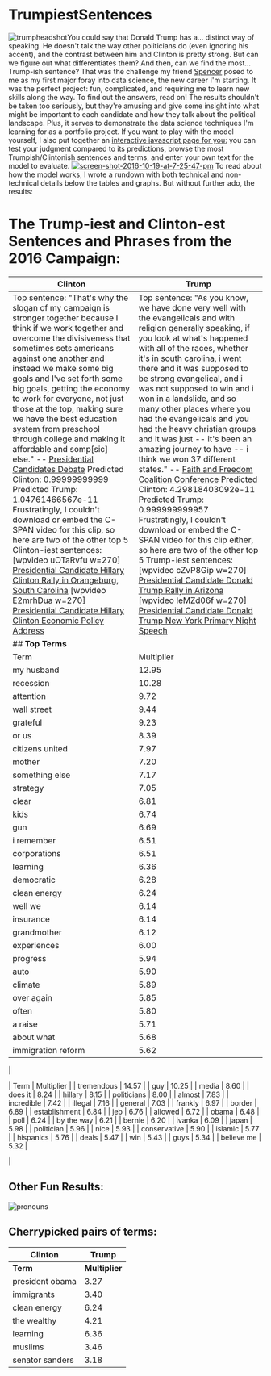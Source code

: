 # TrumpiestSentences

![trumpheadshot](https://measureofdoubt.files.wordpress.com/2016/10/trumpheadshot.jpg)You could say that Donald Trump has a... distinct way of speaking. He doesn't talk the way other politicians do (even ignoring his accent), and the contrast between him and Clinton is pretty strong. But can we figure out what differentiates them? And then, can we find the most... Trump-ish sentence? That was the challenge my friend [Spencer](http://www.clearerthinking.org) posed to me as my first major foray into data science, the new career I'm starting. It was the perfect project: fun, complicated, and requiring me to learn new skills along the way. To find out the answers, read on! The results shouldn't be taken too seriously, but they're amusing and give some insight into what might be important to each candidate and how they talk about the political landscape. Plus, it serves to demonstrate the data science techniques I'm learning for as a portfolio project. If you want to play with the model yourself, I also put together an [interactive javascript page for you:](https://rawgit.com/jessegalef/TrumpiestSentences/master/interactive.html) you can test your judgment compared to its predictions, browse the most Trumpish/Clintonish sentences and terms, and enter your own text for the model to evaluate. [![screen-shot-2016-10-19-at-7-25-47-pm](https://measureofdoubt.files.wordpress.com/2016/10/screen-shot-2016-10-19-at-7-25-47-pm.png)](https://rawgit.com/jessegalef/TrumpiestSentences/master/interactive.html) To read about how the model works, I wrote a rundown with both technical and non-technical details below the tables and graphs. But without further ado, the results:

# The Trump-iest and Clinton-est Sentences and Phrases from the 2016 Campaign:

| Clinton | Trump |
| --- | --- |
| Top sentence: "That's why the slogan of my campaign is stronger together because I think if we work together and overcome the divisiveness that sometimes sets americans against one another and instead we make some big goals and I've set forth some big goals, getting the economy to work for everyone, not just those at the top, making sure we have the best education system from preschool through college and making it affordable and somp[sic] else." -- [Presidential Candidates Debate](http://www.c-span.org/video/?414227-1/presidential-nominees-debate-washington-university) Predicted Clinton: 0.99999999999 Predicted Trump: 1.04761466567e-11 Frustratingly, I couldn't download or embed the C-SPAN video for this clip, so here are two of the other top 5 Clinton-iest sentences: [wpvideo uOTaRvfu w=270] [Presidential Candidate Hillary Clinton Rally in Orangeburg, South Carolina](http://www.c-span.org/video/?405395-1/hillary-clinton-campaign-rally-orangeburg-south-carolina) [wpvideo E2mrhDua w=270] [Presidential Candidate Hillary Clinton Economic Policy Address](http://www.c-span.org/video/?327052-1/hillary-clinton-economic-policy-address) | Top sentence: "As you know, we have done very well with the evangelicals and with religion generally speaking, if you look at what's happened with all of the races, whether it's in south carolina, i went there and it was supposed to be strong evangelical, and i was not supposed to win and i won in a landslide, and so many other places where you had the evangelicals and you had the heavy christian groups and it was just -- it's been an amazing journey to have -- i think we won 37 different states." -- [Faith and Freedom Coalition Conference](http://www.c-span.org/video/?410912-1/faith-freedom-coalition-holds-annual-conference) Predicted Clinton: 4.29818403092e-11 Predicted Trump: 0.999999999957 Frustratingly, I couldn't download or embed the C-SPAN video for this clip either, so here are two of the other top 5 Trump-iest sentences: [wpvideo cZvP8Gip w=270] [Presidential Candidate Donald Trump Rally in Arizona](http://www.c-span.org/video/?406905-1/donald-trump-campaign-rally-phoenix-arizona) [wpvideo IeMZd06f w=270] [Presidential Candidate Donald Trump New York Primary Night Speech](http://www.c-span.org/video/?408385-1/donald-trump-primary-night-speech) |
| ## **Top Terms**
| Term | Multiplier |
| my husband | 12.95 |
| recession | 10.28 |
| attention | 9.72 |
| wall street | 9.44 |
| grateful | 9.23 |
| or us | 8.39 |
| citizens united | 7.97 |
| mother | 7.20 |
| something else | 7.17 |
| strategy | 7.05 |
| clear | 6.81 |
| kids | 6.74 |
| gun | 6.69 |
| i remember | 6.51 |
| corporations | 6.51 |
| learning | 6.36 |
| democratic | 6.28 |
| clean energy | 6.24 |
| well we | 6.14 |
| insurance | 6.14 |
| grandmother | 6.12 |
| experiences | 6.00 |
| progress | 5.94 |
| auto | 5.90 |
| climate | 5.89 |
| over again | 5.85 |
| often | 5.80 |
| a raise | 5.71 |
| about what | 5.68 |
| immigration reform | 5.62 |

 | 

| Term | Multiplier |
| tremendous | 14.57 |
| guy | 10.25 |
| media | 8.60 |
| does it | 8.24 |
| hillary | 8.15 |
| politicians | 8.00 |
| almost | 7.83 |
| incredible | 7.42 |
| illegal | 7.16 |
| general | 7.03 |
| frankly | 6.97 |
| border | 6.89 |
| establishment | 6.84 |
| jeb | 6.76 |
| allowed | 6.72 |
| obama | 6.48 |
| poll | 6.24 |
| by the way | 6.21 |
| bernie | 6.20 |
| ivanka | 6.09 |
| japan | 5.98 |
| politician | 5.96 |
| nice | 5.93 |
| conservative | 5.90 |
| islamic | 5.77 |
| hispanics | 5.76 |
| deals | 5.47 |
| win | 5.43 |
| guys | 5.34 |
| believe me | 5.32 |

 |

## Other Fun Results:

![pronouns](https://measureofdoubt.files.wordpress.com/2016/10/pronouns.png)

## Cherrypicked pairs of terms:

| Clinton | Trump |
|---|---|
| **Term** | **Multiplier** | **Term** | **Multiplier** |
| president obama | 3.27 | obama | 6.49 |
| immigrants | 3.40 | illegal immigrants | 4.87 |
| clean energy | 6.24 | energy | 1.97 |
| the wealthy | 4.21 | wealth | 2.11 |
| learning | 6.36 | earning | 1.38 |
| muslims | 3.46 | the muslims | 1.75 |
| senator sanders | 3.18 | bernie | 6.20 |